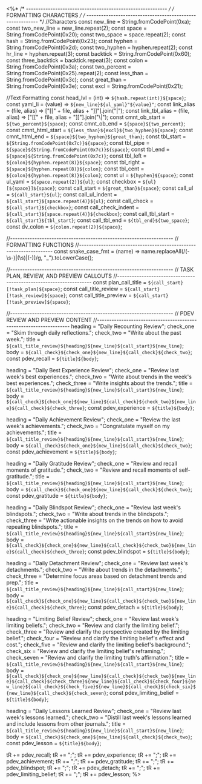 <%*
/* ---------------------------------------------------------- */
/*                    FORMATTING CHARACTERS                   */
/* ---------------------------------------------------------- */
//Characters
const new_line = String.fromCodePoint(0xa);
const two_new_line = new_line.repeat(2);
const space = String.fromCodePoint(0x20);
const two_space = space.repeat(2);
const hash = String.fromCodePoint(0x23);
const hyphen = String.fromCodePoint(0x2d);
const two_hyphen = hyphen.repeat(2);
const hr_line = hyphen.repeat(3);
const backtick = String.fromCodePoint(0x60);
const three_backtick = backtick.repeat(3);
const colon = String.fromCodePoint(0x3a);
const two_percent = String.fromCodePoint(0x25).repeat(2);
const less_than = String.fromCodePoint(0x3c);
const great_than = String.fromCodePoint(0x3e);
const excl = String.fromCodePoint(0x21);

//Text Formatting
const head_lvl = (int) => `${hash.repeat(int)}${space}`;
const yaml_li = (value) => `${new_line}${ul_yaml}"${value}"`;
const link_alias = (file, alias) => ["[[" + file, alias + "]]"].join("|");
const link_tbl_alias = (file, alias) => ["[[" + file, alias + "]]"].join("\\|");
const cmnt_ob_start = `${two_percent}${space}`;
const cmnt_ob_end = `${space}${two_percent}`;
const cmnt_html_start = `${less_than}${excl}${two_hyphen}${space}`;
const cmnt_html_end = `${space}${two_hyphen}${great_than}`;
const tbl_start = `${String.fromCodePoint(0x7c)}${space}`;
const tbl_pipe = `${space}${String.fromCodePoint(0x7c)}${space}`;
const tbl_end = `${space}${String.fromCodePoint(0x7c)}`;
const tbl_left = `${colon}${hyphen.repeat(8)}${space}`;
const tbl_right = `${space}${hyphen.repeat(8)}${colon}`;
const tbl_cent = `${colon}${hyphen.repeat(8)}${colon}`;
const ul = `${hyphen}${space}`;
const ul_yaml = `${space.repeat(2)}${ul}`;
const checkbox = `${ul}[${space}]${space}`;
const call_start = `${great_than}${space}`;
const call_ul = `${call_start}${ul}`;
const call_ul_indent = `${call_start}${space.repeat(4)}${ul}`;
const call_check = `${call_start}${checkbox}`;
const call_check_indent = `${call_start}${space.repeat(4)}${checkbox}`;
const call_tbl_start = `${call_start}${tbl_start}`;
const call_tbl_end = `${tbl_end}${two_space}`;
const dv_colon = `${colon.repeat(2)}${space}`;

//-------------------------------------------------------------------
// FORMATTING FUNCTIONS
//-------------------------------------------------------------------
const snake_case_fmt = (name) =>
  name.replaceAll(/(\-\s\-)|(\s)|(\-)]/g, "_").toLowerCase();

//-------------------------------------------------------------------
// TASK PLAN, REVIEW, AND PREVIEW CALLOUTS
//-------------------------------------------------------------------
const plan_call_title = `${call_start}[!task_plan]${space}`;
const call_title_review = `${call_start}[!task_review]${space}`;
const call_title_preview = `${call_start}[!task_preview]${space}`;

//-------------------------------------------------------------------
// PDEV REVIEW AND PREVIEW CONTENT
//-------------------------------------------------------------------
heading = "Daily Recounting Review";
check_one = "Skim through daily reflections.";
check_two = "Write about the past week.";
title = `${call_title_review}${heading}${new_line}${call_start}${new_line}`;
body = `${call_check}${check_one}${new_line}${call_check}${check_two}`;
const pdev_recall = `${title}${body}`;

heading = "Daily Best Experience Review";
check_one = "Review last week's best experiences.";
check_two = "Write about trends in the week's best experiences.";
check_three = "Write insights about the trends.";
title = `${call_title_review}${heading}${new_line}${call_start}${new_line}`;
body = `${call_check}${check_one}${new_line}${call_check}${check_two}${new_line}${call_check}${check_three}`;
const pdev_experience = `${title}${body}`;

heading = "Daily Achievement Review";
check_one = "Review the last week's achievements.";
check_two = "Congratulate myself on my achievements.";
title = `${call_title_review}${heading}${new_line}${call_start}${new_line}`;
body = `${call_check}${check_one}${new_line}${call_check}${check_two}`;
const pdev_achievement = `${title}${body}`;

heading = "Daily Gratitude Review";
check_one = "Review and recall moments of gratitude.";
check_two = "Review and recall moments of self-gratitude.";
title = `${call_title_review}${heading}${new_line}${call_start}${new_line}`;
body = `${call_check}${check_one}${new_line}${call_check}${check_two}`;
const pdev_gratitude = `${title}${body}`;

heading = "Daily Blindspot Review";
check_one = "Review last week's blindspots.";
check_two = "Write about trends in the blindspots.";
check_three = "Write actionable insights on the trends on how to avoid repeating blindspots.";
title = `${call_title_review}${heading}${new_line}${call_start}${new_line}`;
body = `${call_check}${check_one}${new_line}${call_check}${check_two}${new_line}${call_check}${check_three}`;
const pdev_blindspot = `${title}${body}`;

heading = "Daily Detachment Review";
check_one = "Review last week's detachments.";
check_two = "Write about trends in the detachments.";
check_three = "Determine focus areas based on detachment trends and prep.";
title = `${call_title_review}${heading}${new_line}${call_start}${new_line}`;
body = `${call_check}${check_one}${new_line}${call_check}${check_two}${new_line}${call_check}${check_three}`;
const pdev_detach = `${title}${body}`;

heading = "Limiting Belief Review";
check_one = "Review last week's limiting beliefs.";
check_two = "Review and clarify the limiting belief.";
check_three = "Review and clarify the perspective created by the limiting belief.";
check_four = "Review and clarify the limiting belief's effect and cost.";
check_five = "Review and clarify the limiting belief's background.";
check_six = "Review and clarify the limiting belief's reframing.";
check_seven = "Review and clarify the limiting truth's affirmation.";
title = `${call_title_review}${heading}${new_line}${call_start}${new_line}`;
body = `${call_check}${check_one}${new_line}${call_check}${check_two}${new_line}${call_check}${check_three}${new_line}${call_check}${check_four}${new_line}${call_check}${check_five}${new_line}${call_check}${check_six}${new_line}${call_check}${check_seven}`;
const pdev_limiting_belief = `${title}${body}`;

heading = "Daily Lessons Learned Review";
check_one = "Review last week's lessons learned.";
check_two = "Distill last week's lessons learned and include lessons from other journals.";
title = `${call_title_review}${heading}${new_line}${call_start}${new_line}`;
body = `${call_check}${check_one}${new_line}${call_check}${check_two}`;
const pdev_lesson = `${title}${body}`;

tR += pdev_recall;
tR += ";";
tR += pdev_experience;
tR += ";";
tR += pdev_achievement;
tR += ";";
tR += pdev_gratitude;
tR += ";";
tR += pdev_blindspot;
tR += ";";
tR += pdev_detach;
tR += ";";
tR += pdev_limiting_belief;
tR += ";";
tR += pdev_lesson;
%>
